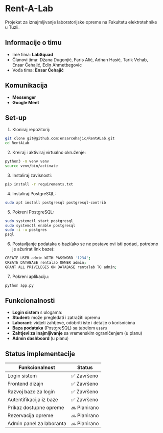 # Rent-A-Lab

Projekat za iznajmljivanje laboratorijske opreme na Fakultetu elektrotehnike u Tuzli.

## Informacije o timu

- Ime tima: **LabSquad**
- Članovi tima: Džana Dugonjić, Faris Alić, Adnan Hasić, Tarik Vehab, Ensar Ćehajić, Edin Ahmetbegovic
- Vođa tima: **Ensar Ćehajić**

## Komunikacija

- **Messenger**
- **Google Meet**


## Set-up

1. Kloniraj repozitorij:
```bash
git clone git@github.com:ensarcehajic/RentALab.git
cd RentALab
```

2. Kreiraj i aktiviraj virtualno okruženje:
```bash
python3 -m venv venv
source venv/bin/activate
```

3. Instaliraj zavisnosti:
```bash
pip install -r requirements.txt
```
4. Instaliraj PostgreSQL:
```bash
sudo apt install postgresql postgresql-contrib
```
5. Pokreni PostgreSQL:
```bash
sudo systemctl start postgresql
sudo systemctl enable postgresql
sudo -i -u postgres
psql
```
6. Postavljanje podataka o bazi(ako se ne postave ovi isti podaci, potrebno je ažurirat link baze):
```bash
CREATE USER admin WITH PASSWORD '1234';
CREATE DATABASE rentalab OWNER admin;
GRANT ALL PRIVILEGES ON DATABASE rentalab TO admin;
```

7. Pokreni aplikaciju:
```bash
python app.py
```

## Funkcionalnosti

-  **Login sistem** s ulogama:
  - **Student**: može pregledati i zatražiti opremu  
  - **Laborant**: vidjeti zahtjeve, odobriti iste i detalje o korisnicima
- **Baza podataka** (PostgreSQL) sa tabelom `users`  
- **Zahtjevi za inajmljivanje** sa vremenskim ograničenjem (u planu)
- **Admin dashboard** (u planu)


## Status implementacije

| Funkcionalnost               | Status      |
|-----------------------------|-------------|
| Login sistem                | ✅ Završeno |
| Frontend dizajn             | ✅ Završeno |
| Razvoj baze za login        | ✅ Završeno |
| Autentifikacija iz baze     | ✅ Završeno  |
| Prikaz dostupne opreme      | 🔜 Planirano |
| Rezervacija opreme          | 🔜 Planirano |
| Admin panel za laboranta    | 🔜 Planirano |



